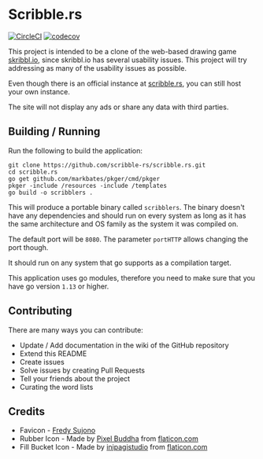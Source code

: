 # Scribble.rs

[![CircleCI](https://circleci.com/gh/scribble-rs/scribble.rs.svg?style=svg)](https://circleci.com/gh/scribble-rs/scribble.rs)
[![codecov](https://codecov.io/gh/scribble-rs/scribble.rs/branch/master/graph/badge.svg)](https://codecov.io/gh/scribble-rs/scribble.rs)

This project is intended to be a clone of the web-based drawing game
[skribbl.io](https://skribbl.io), since skribbl.io has several usability
issues. This project will try addressing as many of the usability issues
as possible.

Even though there is an official instance at
[scribble.rs](http://scribble.rs), you can still host your own instance.

The site will not display any ads or share any data with third parties.

## Building / Running

Run the following to build the application:

```shell
git clone https://github.com/scribble-rs/scribble.rs.git
cd scribble.rs
go get github.com/markbates/pkger/cmd/pkger
pkger -include /resources -include /templates
go build -o scribblers .
```

This will produce a portable binary called `scribblers`. The binary doesn't
have any dependencies and should run on every system as long as it has the
same architecture and OS family as the system it was compiled on.

The default port will be `8080`. The parameter `portHTTP` allows changing the
port though.

It should run on any system that go supports as a compilation target.

This application uses go modules, therefore you need to make sure that you
have go version `1.13` or higher.

## Contributing

There are many ways you can contribute:

* Update / Add documentation in the wiki of the GitHub repository
* Extend this README
* Create issues
* Solve issues by creating Pull Requests
* Tell your friends about the project
* Curating the word lists

## Credits

* Favicon - [Fredy Sujono](https://www.iconfinder.com/freud)
* Rubber Icon - Made by [Pixel Buddha](https://www.flaticon.com/authors/pixel-buddha) from [flaticon.com](https://flaticon.com)
* Fill Bucket Icon - Made by [inipagistudio](https://www.flaticon.com/authors/inipagistudio) from [flaticon.com](https://flaticon.com)
